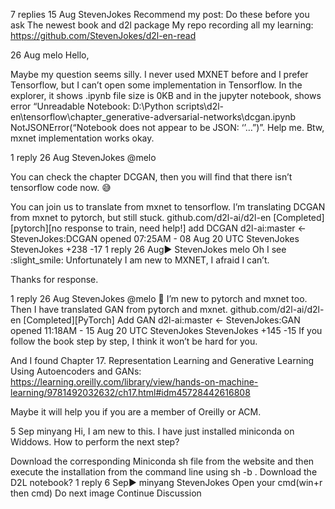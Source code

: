 

<!--
 * @version:
 * @Author:  StevenJokes https://github.com/StevenJokes
 * @Date: 2020-09-13 19:33:21
 * @LastEditors:  StevenJokes https://github.com/StevenJokes
 * @LastEditTime: 2020-09-13 19:33:56
 * @Description:
 * @TODO::
 * @Reference:
-->
7 replies
15 Aug
Steven​Jokes
Recommend my post:
Do these before you ask
The newest book and d2l package
My repo recording all my learning: https://github.com/StevenJokes/d2l-en-read

26 Aug
melo
Hello,

Maybe my question seems silly. I never used MXNET before and I prefer Tensorflow, but I can’t open some implementation in Tensorflow. In the explorer, it shows .ipynb file size is 0KB and in the jupyter notebook, shows error “Unreadable Notebook: D:\Python scripts\d2l-en\tensorflow\chapter_generative-adversarial-networks\dcgan.ipynb NotJSONError(“Notebook does not appear to be JSON: ‘’…”)”. Help me. Btw, mxnet implementation works okay.

1 reply
26 Aug
Steven​Jokes
@melo

You can check the chapter DCGAN, then you will find that there isn’t tensorflow code now.
:sweat_smile:

You can join us to translate from mxnet to tensorflow.
I’m translating DCGAN from mxnet to pytorch, but still stuck.
github.com/d2l-ai/d2l-en
[Completed][pytorch][no response to train, need help!] add DCGAN
d2l-ai:master ← StevenJokes:DCGAN
opened 07:25AM - 08 Aug 20 UTC
StevenJokes StevenJokes
+238 -17
1 reply
26 Aug▶ StevenJokes
melo
Oh I see :slight_smile:
Unfortunately I am new to MXNET, I afraid I can’t.

Thanks for response.

1 reply
26 Aug
Steven​Jokes
@melo
:rofl:
I’m new to pytorch and mxnet too.
Then I have translated GAN from pytorch and mxnet.
github.com/d2l-ai/d2l-en
[Completed][PyTorch] Add GAN
d2l-ai:master ← StevenJokes:GAN
opened 11:18AM - 15 Aug 20 UTC
StevenJokes StevenJokes
+145 -15
If you follow the book step by step, I think it won’t be hard for you.

And I found Chapter 17. Representation Learning and Generative Learning Using Autoencoders and GANs: https://learning.oreilly.com/library/view/hands-on-machine-learning/9781492032632/ch17.html#idm45728442616808

Maybe it will help you if you are a member of Oreilly or ACM.

5 Sep
minyang
Hi, I am new to this. I have just installed miniconda on Widdows. How to perform the next step?

Download the corresponding Miniconda sh file from the website and then execute the installation from the command line using sh <FILENAME> -b .
Download the D2L notebook?
1 reply
6 Sep▶ minyang
Steven​Jokes
Open your cmd(win+r then cmd)
Do next
image
Continue Discussion
